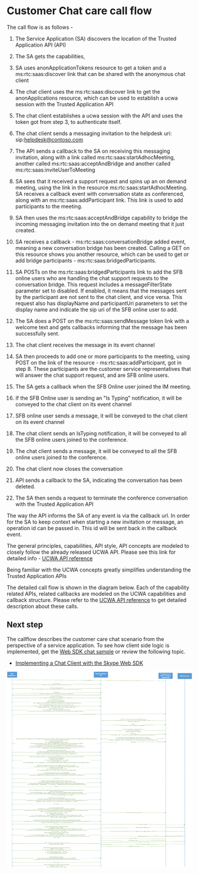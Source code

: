 # Customer Chat care call flow

 
The call flow is as follows -
 
1. The Service Application (SA) discovers the location of the Trusted Application API (API)
2. The SA gets the capabilities,
3. SA uses anonApplicationTokens resource to get a token and a ms:rtc:saas:discover link that can be shared with the anonymous chat client
4. The chat client uses the ms:rtc:saas:discover link to get the anonApplications resource, which can be used to establish a ucwa session with the Trusted Application API
5. The chat client establishes a ucwa session with the API and uses the token got from step 3, to authenticate itself.
6. The chat client sends a messaging invitation to the helpdesk uri: sip:helpdesk@contoso.com
7. The API sends a callback to the SA on receiving this messaging invitation, along with a link called  ms:rtc:saas:startAdhocMeeting, another called ms:rtc:saas:acceptAndBridge and another called ms:rtc:saas:inviteUserToMeeting
 
8. SA sees that it received a support request and spins up an on demand meeting, using the link in the resource ms:rtc:saas:startAdhocMeeting. SA receives a callback event with conversation state as conferenced, along with an ms:rtc:saas:addParticipant link. This link is used to add participants to the meeting.
9. SA then uses the ms:rtc:saas:acceptAndBridge capability to bridge the incoming messaging invitation into the on demand meeting that it just created.
10. SA receives a callback  - ms:rtc:saas:conversationBridge added event, meaning a new conversation bridge has been created. Calling a GET on this resource shows you another resource, which can be used to get or add bridge participants - ms:rtc:saas:bridgedParticipants.
11. SA POSTs on the ms:rtc:saas:bridgedParticipants link to add the SFB online users who are handling the chat support requests to the conversation bridge. This request includes a messageFilterState parameter set to disabled. If enabled, it means that the messages sent by the participant are not sent to the chat client, and vice versa. This request also has displayName and participantUri parameters to set the display name and indicate the sip uri of the SFB online user to add.
 
12. The SA does a POST on the ms:rtc:saas:sendMessage token link with a welcome text and gets callbacks informing that the message has been successfully sent.
13. The chat client receives the message in its event channel
14. SA then proceeds to add one or more participants to the meeting, using POST on the link of the resource - ms:rtc:saas:addParticipant, got in step 8. These participants are the customer service representatives that will answer the chat support request, and are SFB online users.
15. The SA gets a callback when the SFB Online user joined the IM meeting.
16. If the SFB Online user is sending an "Is Typing" notification, it will be conveyed to the chat client on its event channel
17. SFB online user sends a message, it will be conveyed to the chat client on its event channel
18. The chat client sends an IsTyping notification, it will be conveyed to all the SFB online users joined to the conference.
19. The chat client sends a message, it will be conveyed to all the SFB online users joined to the conference.
20. The chat client now closes the conversation
21. API sends a callback to the SA, indicating the conversation has been deleted.
22. The SA then sends a request to terminate the conference conversation with the Trusted Application API
 
 
The way the API informs the SA of any event is via the callback url. In order for the SA to keep context when starting a new invitation or message, an operation id can be passed in. This id will be sent back in the callback event.
 
The general principles, capabilities, API style, API concepts are modeled to closely follow the already released UCWA API. Please see this link for detailed info - [UCWA API reference](https://msdn.microsoft.com/en-us/skype/ucwa/ucwa2_0apireference)
 
Being familiar with the UCWA concepts greatly simplifies understanding the Trusted Application APIs
 
 
The detailed call flow is shown in the diagram below. Each of the capability related APIs, related callbacks are modeled on the UCWA capabilities and callback structure. Please refer to the [UCWA API reference](https://msdn.microsoft.com/en-us/skype/ucwa/ucwa2_0apireference) to get detailed description
about these  calls.
## Next step
The callflow describes the customer care chat scenario from the perspective of a service application. To see how client side logic is implemented, get the [Web SDK chat sample](https://github.com/OfficeDev/skype-docs/tree/master/Skype/WebSDK/samples/Chat) or review the following topic.
- [Implementing a Chat Client with the Skype Web SDK](ImplementingChatClientWithSkypeWebSDK.md)

![UCAP initiated callflow](images/CallFlow1image001.png) 